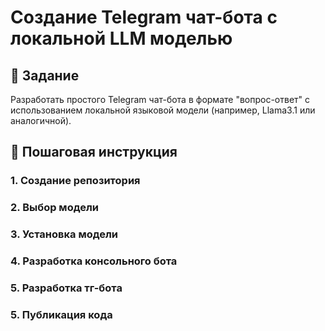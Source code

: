 # Создание Telegram чат-бота с локальной LLM моделью

## 📌 Задание
Разработать простого Telegram чат-бота в формате "вопрос-ответ" с использованием локальной языковой модели (например, Llama3.1 или аналогичной).

## 🚀 Пошаговая инструкция

### 1. Создание репозитория
### 2. Выбор модели
### 3. Установка модели
### 4. Разработка консольного бота
### 5. Разработка тг-бота
### 5. Публикация кода
